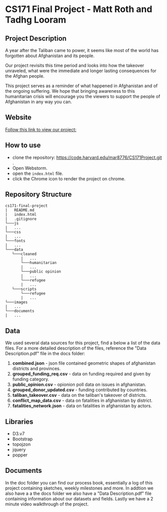 # CS171 Final Project - Matt Roth and Tadhg Looram

## Project Description
A year after the Taliban came to power, it seems like most of the world has forgotten about Afghanistan and its people.

Our project revisits this time period and looks into how the takeover unraveled, what were the immediate and longer lasting consequences for the Afghan people.

This project serves as a reminder of what happened in Afghanistan and of the ongoing suffering. We hope that bringing awareness to this humanitarian crisis will encourage you the viewers to support the people of Afghanistan in any way you can.

## Website
[Follow this link to view our project: ](https://mraottth.github.io/)

## How to use
* clone the repository: https://code.harvard.edu/mar8776/CS171Project.git .
* Open Webstorm. 
* open the `index.html` file.
* click the Chrome icon to render the project on chrome.

## Repository Structure

```
cs171-final-project
|   README.md
|   index.html
|   .gitignore
└───js
|   ...
└───css
|   ...
└───fonts
|   ...
└───data
   └───cleaned
       |   ...
       └───humanitarian
       |   ...
       └───public opinion
       |   ...
       └───refugee
       |   ...
   └───scripts   
       └───refugee
       |   ...
└───images
|   ...
└───documents
|   ...
```

## Data 
We used several data sources for this project, find a below a list of the data files. 
For a more detailed description of the files, reference the "Data Description.pdf" file in the docs folder:

1. **combined.json** - json file contained geometric shapes of afghanistan districts and provinces.
2. **grouped_funding_req.csv** - data on funding required and given by funding category.
3. **public_opinion.csv** - opionion poll data on issues in afghanistan.
4. **grouped_donor_updated.csv** - funding contributed by countries.
5. **taliban_takeover.csv** - data on the taliban's takeover of districts.
6. **conflict_map_data.csv** - data on fatalities in afghanistan by district. 
7. **fatalities_network.json** - data on fatalities in afghanistan by actors. 

 
## Libraries 
- D3.v7
- Bootstrap
- topojzon
- jquery
- popper

## Documents

In the doc folder you can find our process book, essentially a log of this project containing sketches, weekly milestones and more. 
In addtion we also have a a the docs folder we also have a "Data Description.pdf" file containing information about our datasets and fields.
Lastly we have a 2 minute video walkthrough of the project.










